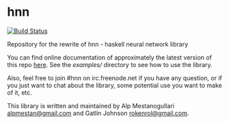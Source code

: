 hnn
===

[![Build Status](https://secure.travis-ci.org/alpmestan/hnn.png?branch=master)](http://travis-ci.org/alpmestan/hnn)

Repository for the rewrite of hnn - haskell neural network library

You can find online documentation of approximately the latest version of this repo [here](http://alpmestan.com/hnn/doc/). See the _examples/_ directory to see how to use the library. 

Also, feel free to join #hnn on irc.freenode.net if you have any question, or if you just want to chat about the library, some potential use you want to make of it, etc.

This library is written and maintained by Alp Mestanogullari <alpmestan@gmail.com> and Gatlin Johnson <rokenrol@gmail.com>.